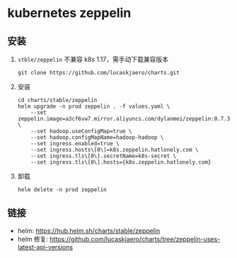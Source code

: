 # kubernetes zeppelin

## 安装

1. `stble/zeppelin` 不兼容 k8s 1.17，需手动下载兼容版本
    ```shell script
    git clone https://github.com/lucaskjaero/charts.git
    ```
2. 安装
    ```shell script
    cd charts/stable/zeppelin
    helm upgrade -n prod zeppelin . -f values.yaml \
        --set zeppelin.image=a3cf6vw7.mirror.aliyuncs.com/dylanmei/zeppelin:0.7.3 \
        --set hadoop.useConfigMap=true \
        --set hadoop.configMapName=hadoop-hadoop \
        --set ingress.enabled=true \
        --set ingress.hosts\[0\]=k8s.zeppelin.hatlonely.com \
        --set ingress.tls\[0\].secretName=k8s-secret \
        --set ingress.tls\[0\].hosts={k8s.zeppelin.hatlonely.com}
    ```
3. 卸载
    ```shell script
    helm delete -n prod zeppelin
    ```

## 链接

- helm: <https://hub.helm.sh/charts/stable/zeppelin>
- helm 修复: <https://github.com/lucaskjaero/charts/tree/zeppelin-uses-latest-api-versions>

